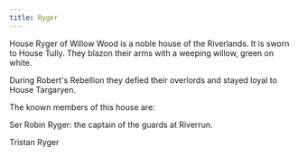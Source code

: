 ```yaml
---
title: Ryger
---
```


House Ryger of Willow Wood is a noble house of the Riverlands. It is sworn to House Tully. They blazon their arms with a weeping willow, green on white.

During Robert's Rebellion they defied their overlords and stayed loyal to House Targaryen.

The known members of this house are:

Ser Robin Ryger: the captain of the guards at Riverrun.

Tristan Ryger 


